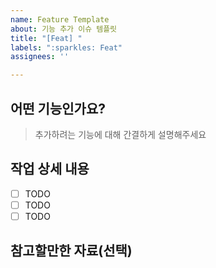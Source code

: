 ```yaml
---
name: Feature Template
about: 기능 추가 이슈 템플릿
title: "[Feat] "
labels: ":sparkles: Feat"
assignees: ''

---
```


## 어떤 기능인가요?

> 추가하려는 기능에 대해 간결하게 설명해주세요

## 작업 상세 내용

- [ ] TODO
- [ ] TODO
- [ ] TODO

## 참고할만한 자료(선택)

